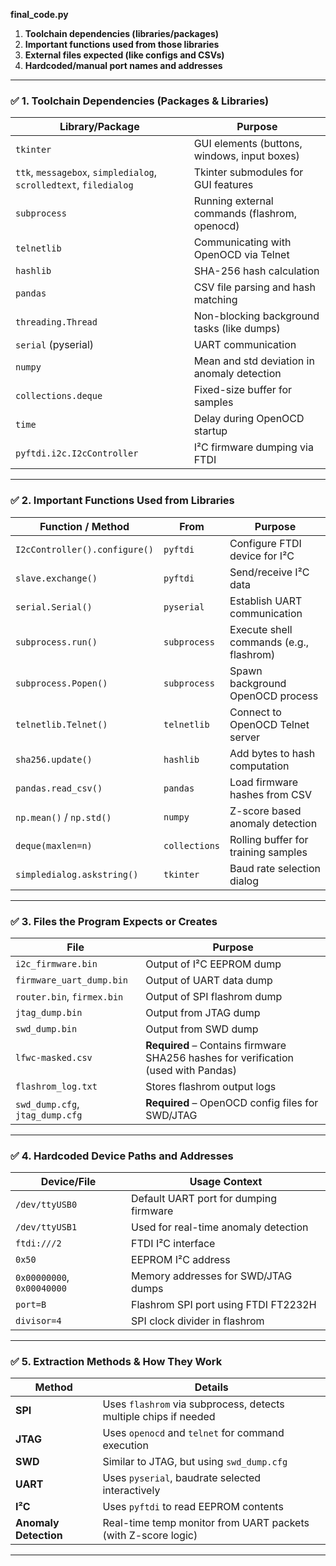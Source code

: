 **final_code.py**

1. **Toolchain dependencies (libraries/packages)**
2. **Important functions used from those libraries**
3. **External files expected (like configs and CSVs)**
4. **Hardcoded/manual port names and addresses**

---

### ✅ **1. Toolchain Dependencies (Packages & Libraries)**

| **Library/Package**                                               | **Purpose**                                   |
| ----------------------------------------------------------------- | --------------------------------------------- |
| `tkinter`                                                         | GUI elements (buttons, windows, input boxes)  |
| `ttk`, `messagebox`, `simpledialog`, `scrolledtext`, `filedialog` | Tkinter submodules for GUI features           |
| `subprocess`                                                      | Running external commands (flashrom, openocd) |
| `telnetlib`                                                       | Communicating with OpenOCD via Telnet         |
| `hashlib`                                                         | SHA-256 hash calculation                      |
| `pandas`                                                          | CSV file parsing and hash matching            |
| `threading.Thread`                                                | Non-blocking background tasks (like dumps)    |
| `serial` (pyserial)                                               | UART communication                            |
| `numpy`                                                           | Mean and std deviation in anomaly detection   |
| `collections.deque`                                               | Fixed-size buffer for samples                 |
| `time`                                                            | Delay during OpenOCD startup                  |
| `pyftdi.i2c.I2cController`                                        | I²C firmware dumping via FTDI                 |

---

### ✅ **2. Important Functions Used from Libraries**

| **Function / Method**         | **From**      | **Purpose**                             |
| ----------------------------- | ------------- | --------------------------------------- |
| `I2cController().configure()` | `pyftdi`      | Configure FTDI device for I²C           |
| `slave.exchange()`            | `pyftdi`      | Send/receive I²C data                   |
| `serial.Serial()`             | `pyserial`    | Establish UART communication            |
| `subprocess.run()`            | `subprocess`  | Execute shell commands (e.g., flashrom) |
| `subprocess.Popen()`          | `subprocess`  | Spawn background OpenOCD process        |
| `telnetlib.Telnet()`          | `telnetlib`   | Connect to OpenOCD Telnet server        |
| `sha256.update()`             | `hashlib`     | Add bytes to hash computation           |
| `pandas.read_csv()`           | `pandas`      | Load firmware hashes from CSV           |
| `np.mean()` / `np.std()`      | `numpy`       | Z-score based anomaly detection         |
| `deque(maxlen=n)`             | `collections` | Rolling buffer for training samples     |
| `simpledialog.askstring()`    | `tkinter`     | Baud rate selection dialog              |

---

### ✅ **3. Files the Program Expects or Creates**

| **File**                        | **Purpose**                                                                        |
| ------------------------------- | ---------------------------------------------------------------------------------- |
| `i2c_firmware.bin`              | Output of I²C EEPROM dump                                                          |
| `firmware_uart_dump.bin`        | Output of UART data dump                                                           |
| `router.bin`, `firmex.bin`      | Output of SPI flashrom dump                                                        |
| `jtag_dump.bin`                 | Output from JTAG dump                                                              |
| `swd_dump.bin`                  | Output from SWD dump                                                               |
| `lfwc-masked.csv`               | **Required** – Contains firmware SHA256 hashes for verification (used with Pandas) |
| `flashrom_log.txt`              | Stores flashrom output logs                                                        |
| `swd_dump.cfg`, `jtag_dump.cfg` | **Required** – OpenOCD config files for SWD/JTAG                                   |

---

### ✅ **4. Hardcoded Device Paths and Addresses**

| **Device/File**            | **Usage Context**                      |
| -------------------------- | -------------------------------------- |
| `/dev/ttyUSB0`             | Default UART port for dumping firmware |
| `/dev/ttyUSB1`             | Used for real-time anomaly detection   |
| `ftdi:///2`                | FTDI I²C interface                     |
| `0x50`                     | EEPROM I²C address                     |
| `0x00000000`, `0x00040000` | Memory addresses for SWD/JTAG dumps    |
| `port=B`                   | Flashrom SPI port using FTDI FT2232H   |
| `divisor=4`                | SPI clock divider in flashrom          |

---

### ✅ **5. Extraction Methods & How They Work**

| **Method**            | **Details**                                                      |
| --------------------- | ---------------------------------------------------------------- |
| **SPI**               | Uses `flashrom` via subprocess, detects multiple chips if needed |
| **JTAG**              | Uses `openocd` and `telnet` for command execution                |
| **SWD**               | Similar to JTAG, but using `swd_dump.cfg`                        |
| **UART**              | Uses `pyserial`, baudrate selected interactively                 |
| **I²C**               | Uses `pyftdi` to read EEPROM contents                            |
| **Anomaly Detection** | Real-time temp monitor from UART packets (with Z-score logic)    |

---

